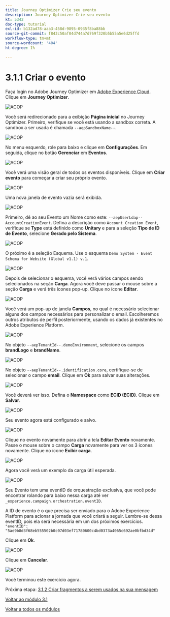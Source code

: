 ```yaml
---
title: Journey Optimizer Crie seu evento
description: Journey Optimizer Crie seu evento
kt: 5342
doc-type: tutorial
exl-id: b132ad78-aaa3-458d-9895-0935f8ba88bb
source-git-commit: f843c50af04d744a7d769f320b5b55a5e6d25ffd
workflow-type: tm+mt
source-wordcount: '404'
ht-degree: 1%

---
```


# 3.1.1 Criar o evento

Faça login no Adobe Journey Optimizer em [Adobe Experience Cloud](https://experience.adobe.com). Clique em **Journey Optimizer**.

![ACOP](./images/acophome.png)

Você será redirecionado para a exibição **Página inicial** no Journey Optimizer. Primeiro, verifique se você está usando a sandbox correta. A sandbox a ser usada é chamada `--aepSandboxName--`.

![ACOP](./images/acoptriglp.png)

No menu esquerdo, role para baixo e clique em **Configurações**. Em seguida, clique no botão **Gerenciar** em **Eventos**.

![ACOP](./images/acopmenu.png)

Você verá uma visão geral de todos os eventos disponíveis. Clique em **Criar evento** para começar a criar seu próprio evento.

![ACOP](./images/emptyevent.png)

Uma nova janela de evento vazia será exibida.

![ACOP](./images/emptyevent1.png)

Primeiro, dê ao seu Evento um Nome como este: `--aepUserLdap--AccountCreationEvent`.
Defina a descrição como `Account Creation Event`, verifique se **Type** está definido como **Unitary** e para a seleção **Tipo de ID de Evento**, selecione **Gerado pelo Sistema**.

![ACOP](./images/eventdescription.png)

O próximo é a seleção Esquema. Use o esquema `Demo System - Event Schema for Website (Global v1.1) v.1`.

![ACOP](./images/eventschema.png)

Depois de selecionar o esquema, você verá vários campos sendo selecionados na seção **Carga**. Agora você deve passar o mouse sobre a seção **Carga** e verá três ícones pop-up. Clique no ícone **Editar**.

![ACOP](./images/eventpayload.png)

Você verá um pop-up de janela **Campos**, no qual é necessário selecionar alguns dos campos necessários para personalizar o email.  Escolheremos outros atributos de perfil posteriormente, usando os dados já existentes no Adobe Experience Platform.

![ACOP](./images/eventfields.png)

No objeto `--aepTenantId--.demoEnvironment`, selecione os campos **brandLogo** e **brandName**.

![ACOP](./images/eventpayloadbr.png)

No objeto `--aepTenantId--.identification.core`, certifique-se de selecionar o campo **email**. Clique em **Ok** para salvar suas alterações.

![ACOP](./images/eventpayloadbrid.png)

Você deverá ver isso. Defina o **Namespace** como **ECID (ECID)**. Clique em **Salvar**.

![ACOP](./images/eventsave.png)

Seu evento agora está configurado e salvo.

![ACOP](./images/eventdone.png)

Clique no evento novamente para abrir a tela **Editar Evento** novamente. Passe o mouse sobre o campo **Carga** novamente para ver os 3 ícones novamente. Clique no ícone **Exibir carga**.

![ACOP](./images/viewevent.png)

Agora você verá um exemplo da carga útil esperada.

![ACOP](./images/fullpayload.png)

Seu Evento tem uma eventID de orquestração exclusiva, que você pode encontrar rolando para baixo nessa carga até ver `_experience.campaign.orchestration.eventID`.

A ID de evento é o que precisa ser enviado para o Adobe Experience Platform para acionar a jornada que você criará a seguir. Lembre-se dessa eventID, pois ela será necessária em um dos próximos exercícios.
`"eventID": "5ae9b8d3f68eb555502b0c07d03ef71780600c4bd0373a4065c692ae0bfbd34d"`

Clique em **Ok**.

![ACOP](./images/payloadeventID.png)

Clique em **Cancelar**.

![ACOP](./images/payloadeventID1.png)

Você terminou este exercício agora.

Próxima etapa: [3.1.2 Criar fragmentos a serem usados na sua mensagem](./ex2.md)

[Voltar ao módulo 3.1](./journey-orchestration-create-account.md)

[Voltar a todos os módulos](../../../overview.md)
